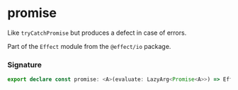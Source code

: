 # promise

Like `tryCatchPromise` but produces a defect in case of errors.

Part of the `Effect` module from the `@effect/io` package.

### Signature

```typescript
export declare const promise: <A>(evaluate: LazyArg<Promise<A>>) => Effect<never, never, A>
```
